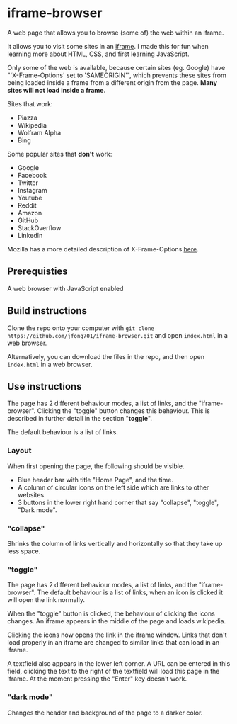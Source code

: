 # iframe-browser
A web page that allows you to browse (some of) the web within an iframe.

It allows you to visit some sites in an [iframe](https://www.w3schools.com/tags/tag_iframe.asp). I made this for fun when learning more about HTML, CSS, and first learning JavaScript.

Only some of the web is available, because certain sites (eg. Google) have "'X-Frame-Options' set to 'SAMEORIGIN'", which prevents these sites from being loaded inside a frame from a different origin from the page. **Many sites will not load inside a frame.**

Sites that work:
* Piazza
* Wikipedia
* Wolfram Alpha
* Bing

Some popular sites that **don't** work:
* Google
* Facebook
* Twitter
* Instagram
* Youtube
* Reddit
* Amazon
* GitHub
* StackOverflow
* LinkedIn

Mozilla has a more detailed description of X-Frame-Options [here](https://developer.mozilla.org/en-US/docs/Web/HTTP/Headers/X-Frame-Options).

## Prerequisties
A web browser with JavaScript enabled

## Build instructions
Clone the repo onto your computer with `git clone https://github.com/jfong701/iframe-browser.git` and open `index.html` in a web browser.

Alternatively, you can download the files in the repo, and then open `index.html` in a web browser.

## Use instructions

The page has 2 different behaviour modes, a list of links, and the "iframe-browser". Clicking the "toggle" button changes this behaviour. This is described in further detail in the section "**toggle**".

The default behaviour is a list of links.

### Layout
When first opening the page, the following should be visible.
* Blue header bar with title "Home Page", and the time.
* A column of circular icons on the left side which are links to other websites.
* 3 buttons in the lower right hand corner that say "collapse", "toggle", "Dark mode".

### "collapse"
Shrinks the column of links vertically and horizontally so that they take up less space.

### "toggle"
The page has 2 different behaviour modes, a list of links, and the "iframe-browser".
The default behaviour is a list of links, when an icon is clicked it will open the link normally.

When the "toggle" button is clicked, the behaviour of clicking the icons changes.
An iframe appears in the middle of the page and loads wikipedia.

Clicking the icons now opens the link in the iframe window.
Links that don't load properly in an iframe are changed to similar links that can load in an iframe.

A textfield also appears in the lower left corner. A URL can be entered in this field, clicking the text to the right of the textfield will load this page in the iframe. At the moment pressing the "Enter" key doesn't work.

### "dark mode"
Changes the header and background of the page to a darker color.
